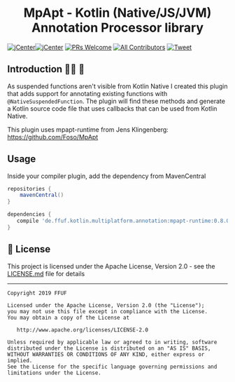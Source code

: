 <h1 align="center">MpApt - Kotlin (Native/JS/JVM) Annotation Processor library</h1>

[![jCenter](https://img.shields.io/badge/Kotlin-1.3.50-green.svg
)](https://github.com/Foso/MpApt/blob/master/LICENSE)[![jCenter](https://img.shields.io/badge/Apache-2.0-green.svg)](https://github.com/Foso/MpApt/blob/master/LICENSE)
[![PRs Welcome](https://img.shields.io/badge/PRs-welcome-brightgreen.svg?style=flat-square)](http://makeapullrequest.com)
[![All Contributors](https://img.shields.io/badge/all_contributors-1-range.svg?style=flat-square)](#contributors)
  <a href="https://twitter.com/intent/tweet?text=Hey, check out MpApt https://github.com/Foso/MpApt via @jklingenberg_ #Android 
"><img src="https://img.shields.io/twitter/url/https/github.com/angular-medellin/meetup.svg?style=social" alt="Tweet"></a>



## Introduction 🙋‍♂️ 🙋‍
As suspended functions aren't visible from Kotlin Native I created this plugin that adds support for annotating existing
functions with `@NativeSuspendedFunction`. The plugin will find these methods and generate a Kotlin source code file 
that uses callbacks that can be used from Kotlin Native.

This plugin uses mpapt-runtime from Jens Klingenberg: https://github.com/Foso/MpApt

## Usage

Inside your compiler plugin, add the dependency from MavenCentral 

```groovy
repositories {
    mavenCentral()
}

dependencies {
   compile 'de.ffuf.kotlin.multiplatform.annotation:mpapt-runtime:0.8.0'
}
```


## 📜 License

This project is licensed under the Apache License, Version 2.0 - see the [LICENSE.md](https://github.com/Foso/MpApt/blob/master/LICENSE) file for details

-------

    Copyright 2019 FFUF

    Licensed under the Apache License, Version 2.0 (the "License");
    you may not use this file except in compliance with the License.
    You may obtain a copy of the License at

       http://www.apache.org/licenses/LICENSE-2.0

    Unless required by applicable law or agreed to in writing, software
    distributed under the License is distributed on an "AS IS" BASIS,
    WITHOUT WARRANTIES OR CONDITIONS OF ANY KIND, either express or implied.
    See the License for the specific language governing permissions and
    limitations under the License.


